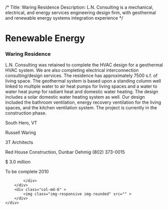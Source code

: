 /*
Title: Waring Residence
Description: L.N. Consulting is a mechanical, electrical, and energy services engineering design firm, with geothermal and renewable energy systems integration experience
*/

# Renewable Energy

<div>
	<div class="row">
		<div class="col-md-6" >
			<div class="well" >
				<h3>Waring Residence</h3>
				<p>
   
   L.N. Consulting was retained to complete the HVAC design for a geothermal HVAC system.  We are also completing electrical interconnection consulting/design services.  The residence has approximately 7500 s.f. of living space.  The geothermal system is based upon a standing column well linked to multiple water to air heat pumps for living spaces and a water to water heat pump for radiant heat and domestic water heating.  The design includes a solar domestic water heating system as well.  Our design included the bathroom ventilation, energy recovery ventilation for the living spaces, and the kitchen ventilation system.  The project is currently in the construction phase.
</p>
				<p>South Hero, VT</p>
				<p>Russell Waring</p>
				<p>3T Architects</p>
				<p>Red House Construction, Dunbar Oehmig (802) 373-0015</p>
				<p>$ 3.0 million</p>
				<p>To be complete 2010</p>
				<p></p>
				
			</div>
		</div>
		<div class="col-md-6" >
			<img class="img-responsive img-rounded" src="" >
		</div>
	</div>
</div>